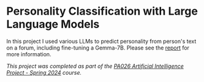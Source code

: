 # Personality Classification with Large Language Models

In this project I used various LLMs to predict personality from person's text on a forum, including fine-tuning a Gemma-7B.
Please see the [report](report.pdf) for more information.

*This project was completed as part of the [PA026 Artificial Intelligence Project - Spring 2024](https://nlp.fi.muni.cz/aiproject/) course.*
